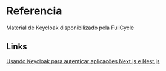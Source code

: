 # Referencia

Material de Keycloak disponibilizado pela FullCycle

## Links

[Usando Keycloak para autenticar aplicações Next.js e Nest.js](https://www.youtube.com/watch?v=A3ZItE_sqOA&t=1957s)
